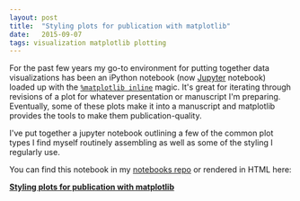 ```yaml
---
layout: post
title:	"Styling plots for publication with matplotlib"
date:	2015-09-07
tags: visualization matplotlib plotting
---
```


For the past few years my go-to environment for putting together data
visualizations has been an iPython notebook (now [Jupyter](http://www.jupyter.org)
notebook) loaded up with the [`%matplotlib inline`](http://ipython.org/ipython-doc/dev/interactive/magics.html#magic-matplotlib)
magic. It's great for iterating through revisions of a plot for whatever
presentation or manuscript I'm preparing. Eventually, some of these plots make it
into a manuscript and matplotlib provides the tools to make them publication-quality.

I've put together a jupyter notebook outlining a few of the common plot types
I find myself routinely assembling as well as some of the styling I regularly use.

You can find this notebook in my [notebooks repo](https://github.com/jonchar/notebooks)
or rendered in HTML here:

**[Styling plots for publication with matplotlib](/notebooks/matplotlib-styling)**
